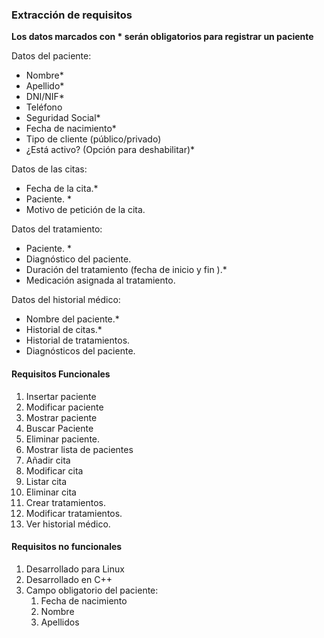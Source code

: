 ### Extracción de requisitos

**Los datos marcados con * serán obligatorios para registrar un paciente**

Datos del paciente:

- Nombre*
- Apellido*
- DNI/NIF*
- Teléfono
- Seguridad Social*
- Fecha de nacimiento*
- Tipo de cliente (público/privado)
- ¿Está activo? (Opción para deshabilitar)*


Datos de las citas:

 - Fecha de la cita.*
 - Paciente. *
 - Motivo de petición de la cita.

Datos del tratamiento:

  - Paciente. *
  - Diagnóstico del paciente.
  - Duración del tratamiento (fecha de inicio y fin ).*
  - Medicación asignada al tratamiento.


 Datos del historial médico:

 - Nombre del paciente.*
 - Historial de citas.*
 - Historial de tratamientos.
 - Diagnósticos del paciente.


#### Requisitos Funcionales

1. Insertar paciente
2. Modificar paciente
3. Mostrar paciente
4. Buscar Paciente
5. Eliminar paciente.
6. Mostrar lista de pacientes
7. Añadir cita
8. Modificar cita
9. Listar cita
10. Eliminar cita
11. Crear tratamientos.
12. Modificar tratamientos.
13. Ver historial médico.

#### Requisitos no funcionales

1. Desarrollado para Linux
2. Desarrollado en C++
3. Campo obligatorio del paciente:
   1. Fecha de nacimiento
   2. Nombre
   3. Apellidos

